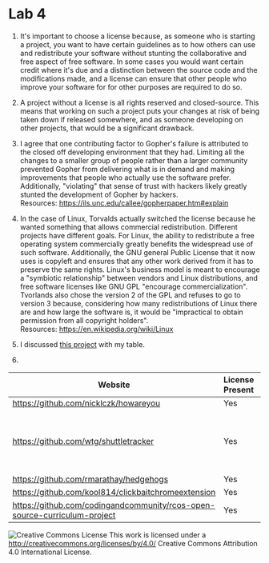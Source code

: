 # Lab 4

1. It's important to choose a license because, as someone who is starting a project, you want to have certain guidelines as to how others can use and redistribute your software without stunting the collaborative and free aspect of free software. In some cases you would want certain credit where it's due and a distinction between the source code and the modifications made, and a license can ensure that other people who improve your software for for other purposes are required to do so.
2. A project without a license is  all rights reserved and closed-source. This means that working on such a project puts your changes at risk of being taken down if released somewhere, and as someone developing on other projects, that would be a significant drawback.
3. I agree that one contributing factor to Gopher's failure is attributed to the closed off developing environment that they had. Limiting all the changes to a smaller group of people rather than a larger community prevented Gopher from delivering what is in demand and making improvements that people who actually use the software prefer. Additionally, "violating" that sense of trust with hackers likely greatly stunted the development of Gopher by hackers.  
Resources: https://ils.unc.edu/callee/gopherpaper.htm#explain  
4. In the case of Linux, Torvalds actually switched the license because he wanted something that allows commercial redistribution. Different projects have different goals. For Linux, the ability to redistribute a free operating system commercially greatly benefits the widespread use of such software. Additionally, the GNU general Public License that it now uses is copyleft and ensures that any other work derived from it has to preserve the same rights. Linux's business model is meant to encourage a "symbiotic relationship" between vendors and Linux distributions, and free software licenses like GNU GPL "encourage commercialization". Tvorlands also chose the version 2 of the GPL and refuses to go to version 3 because, considering how many redistributions of Linux there are and how large the software is, it would be "impractical to obtain permission from all copyright holders".  
Resources: https://en.wikipedia.org/wiki/Linux


5. I discussed [this project](https://github.com/evanlazaro/OSS-Lab-4-Group-Project) with my table.

6.
Website | License Present | License
---------|:----------|:-------
https://github.com/nicklczk/howareyou | Yes | MIT
https://github.com/wtg/shuttletracker | Yes | GNU Affero General Public License v3.0
https://github.com/rmarathay/hedgehogs | Yes | MIT
https://github.com/kool814/clickbaitchromeextension | Yes | MIT
https://github.com/codingandcommunity/rcos-open-source-curriculum-project | Yes | MIT


![Creative Commons License](https://i.creativecommons.org/l/by/4.0/88x31.png) This work is licensed under a http://creativecommons.org/licenses/by/4.0/ Creative Commons Attribution 4.0 International License.